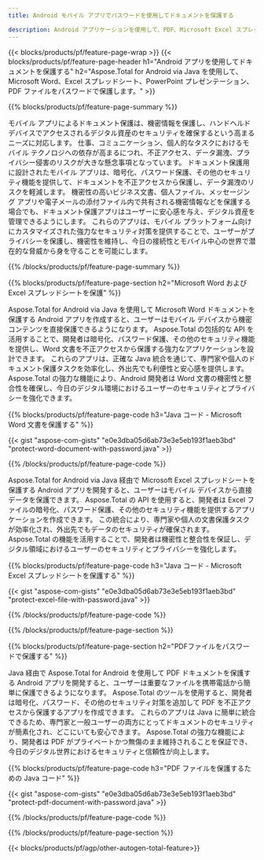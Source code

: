 ```yaml
---
title: Android モバイル アプリでパスワードを使用してドキュメントを保護する 

description: Android アプリケーションを使用して、PDF、Microsoft Excel スプレッドシート、PowerPoint プレゼンテーション、Word ドキュメントを保護します。 パスワードを簡単に適用します。
---
```


{{< blocks/products/pf/feature-page-wrap >}}
{{< blocks/products/pf/feature-page-header h1="Android アプリを使用してドキュメントを保護する" h2="Aspose.Total for Android via Java を使用して、Microsoft Word、Excel スプレッドシート、PowerPoint プレゼンテーション、PDF ファイルをパスワードで保護します。" >}}

{{% blocks/products/pf/feature-page-summary %}}

モバイル アプリによるドキュメント保護は、機密情報を保護し、ハンドヘルド デバイスでアクセスされるデジタル資産のセキュリティを確保するという高まるニーズに対応します。 仕事、コミュニケーション、個人的なタスクにおけるモバイル テクノロジへの依存が高まるにつれ、不正アクセス、データ漏洩、プライバシー侵害のリスクが大きな懸念事項となっています。 ドキュメント保護用に設計されたモバイル アプリは、暗号化、パスワード保護、その他のセキュリティ機能を提供して、ドキュメントを不正アクセスから保護し、データ漏洩のリスクを軽減します。 機密性の高いビジネス文書、個人ファイル、メッセージング アプリや電子メールの添付ファイル内で共有される機密情報などを保護する場合でも、ドキュメント保護アプリはユーザーに安心感を与え、デジタル資産を管理できるようにします。 これらのアプリは、モバイル プラットフォーム向けにカスタマイズされた強力なセキュリティ対策を提供することで、ユーザーがプライバシーを保護し、機密性を維持し、今日の接続性とモバイル中心の世界で潜在的な脅威から身を守ることを可能にします。

{{% /blocks/products/pf/feature-page-summary  %}}


{{% blocks/products/pf/feature-page-section  h2="Microsoft Word および Excel スプレッドシートを保護" %}}

Aspose.Total for Android via Java を使用して Microsoft Word ドキュメントを保護する Android アプリを作成すると、ユーザーはモバイル デバイスから機密コンテンツを直接保護できるようになります。 Aspose.Total の包括的な API を活用することで、開発者は暗号化、パスワード保護、その他のセキュリティ機能を提供し、Word 文書を不正アクセスから保護する強力なアプリケーションを設計できます。 これらのアプリは、正確な Java 統合を通じて、専門家や個人のドキュメント保護タスクを効率化し、外出先でも利便性と安心感を提供します。 Aspose.Total の強力な機能により、Android 開発者は Word 文書の機密性と整合性を確保し、今日のデジタル環境におけるユーザーのセキュリティとプライバシーを強化できます。

{{% blocks/products/pf/feature-page-code h3="Java コード - Microsoft Word 文書を保護する" %}}

{{< gist "aspose-com-gists" "e0e3dba05d6ab73e3e5eb193f1aeb3bd" "protect-word-document-with-password.java" >}}

{{% /blocks/products/pf/feature-page-code  %}}

Aspose.Total for Android via Java 経由で Microsoft Excel スプレッドシートを保護する Android アプリを開発すると、ユーザーはモバイル デバイスから直接データを保護できます。 Aspose.Total の API を使用すると、開発者は Excel ファイルの暗号化、パスワード保護、その他のセキュリティ機能を提供するアプリケーションを作成できます。 この統合により、専門家や個人の文書保護タスクが効率化され、外出先でもデータのセキュリティが確保されます。 Aspose.Total の機能を活用することで、開発者は機密性と整合性を保証し、デジタル領域におけるユーザーのセキュリティとプライバシーを強化します。

{{% blocks/products/pf/feature-page-code h3="Java コード - Microsoft Excel スプレッドシートを保護する" %}}

{{< gist "aspose-com-gists" "e0e3dba05d6ab73e3e5eb193f1aeb3bd" "protect-excel-file-with-password.java" >}}

{{% /blocks/products/pf/feature-page-code  %}}

{{% /blocks/products/pf/feature-page-section %}}

{{% blocks/products/pf/feature-page-section  h2="PDFファイルをパスワードで保護する" %}}

Java 経由で Aspose.Total for Android を使用して PDF ドキュメントを保護する Android アプリを開発すると、ユーザーは重要なファイルを携帯電話から簡単に保護できるようになります。 Aspose.Total のツールを使用すると、開発者は暗号化、パスワード、その他のセキュリティ対策を追加して PDF を不正アクセスから保護するアプリを作成できます。 これらのアプリは Java に簡単に統合できるため、専門家と一般ユーザーの両方にとってドキュメントのセキュリティが簡素化され、どこにいても安心できます。 Aspose.Total の強力な機能により、開発者は PDF がプライベートかつ無傷のまま維持されることを保証でき、今日のデジタル世界におけるセキュリティと信頼性が向上します。

{{% blocks/products/pf/feature-page-code h3="PDF ファイルを保護するための Java コード" %}}

{{< gist "aspose-com-gists" "e0e3dba05d6ab73e3e5eb193f1aeb3bd" "protect-pdf-document-with-password.java" >}}

{{% /blocks/products/pf/feature-page-code  %}}

{{% /blocks/products/pf/feature-page-section %}}

{{< blocks/products/pf/agp/other-autogen-total-feature>}}